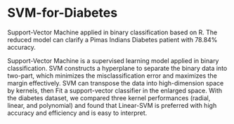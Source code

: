 # SVM-for-Diabetes
Support-Vector Machine applied in binary classification based on R.
The reduced model can clarify a Pimas Indians Diabetes patient with 78.84% accuracy. 


Support-Vector Machine is a supervised learning model applied in binary classification. SVM constructs a hyperplane to separate the binary data into two-part, which minimizes the misclassification error and maximizes the margin effectively. SVM can transpose the data into high-dimension space by kernels, then Fit a support-vector classifier in the enlarged space. With the diabetes dataset, we compared three kernel performances (radial, linear, and polynomial) and found that Linear-SVM is preferred with high accuracy and efficiency and is easy to interpret.

